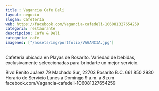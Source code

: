 ```yaml
---
title : Vagancia Cafe Deli
layout: negocio
slogan: Cafetería
web: https://facebook.com/Vagancia-cafedeli-106081327654259
categoria: restaurante
descripcion: Cafe & Deli
categoria: cafe
imagenes: ["/assets/img/portfolio/VAGANCIA.jpg"]
---
```


Cafeteria ubicada en Playas de Rosarito. Variedad de bebidas, exclusivamente seleccionadas para brindarte un mejor servicio.

Blvd Benito Juárez 79
Machado Sur, 22703 Rosarito B.C. 
661 850 2930
Horario de Servicio 
Lunes a Domingo 
 9 a.m. a 8 p.m
facebook.com/Vagancia-cafedeli-106081327654259
